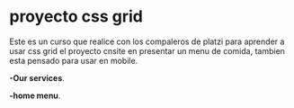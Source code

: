 # proyecto css grid

Este es un curso que realice con los compaleros de platzi para aprender a usar css grid el proyecto cnsite en presentar un menu de comida, tambien esta pensado para usar en mobile.

**-Our services**.

**-home menu**.
